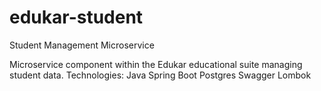 # edukar-student
Student Management Microservice

Microservice component within the Edukar educational suite managing student data.
Technologies:
  Java Spring Boot
  Postgres
  Swagger
  Lombok
